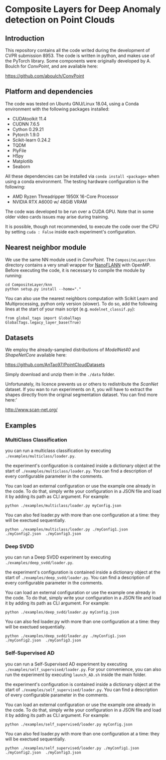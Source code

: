 # Composite Layers for Deep Anomaly detection on Point Clouds


## Introduction

This repository contains all the code writed during the development of CVPR submission 8953.
The code is written in python, and makes use of the PyTorch library. Some components were originally
developed by A. Boulch for *ConvPoint*, and are available here:

https://github.com/aboulch/ConvPoint


## Platform and dependencies

The code was tested on Ubuntu GNU/Linux 18.04, using a Conda environment with the following packages installed:

- CUDAtoolkit 11.4
- CUDNN 7.6.5
- Cython 0.29.21
- Pytorch 1.9.0
- Scikit-learn 0.24.2
- TQDM 
- PlyFile
- H5py
- Matplotlib
- Seaborn

All these dependencies can be installed via `conda install <package>` when using a conda environment. The testing hardware configuration is the following:

- AMD Ryzen Threadripper 1950X 16-Core Processor
- NVIDIA RTX A6000 w/ 48GiB VRAM

The code was developed to be run over a CUDA GPU. Note that in some older video cards issues may arise during training.

It is possible, though not recommended, to execute
the code over the CPU by setting `cuda : False` inside each experiment's configuration. 

## Nearest neighbor module
We use the same NN module used in *ConvPoint*. 
The ```CompositeLayer/knn``` directory contains a very small wrapper for [NanoFLANN](https://github.com/jlblancoc/nanoflann) with OpenMP.
Before executing the code, it is necessary to compile the module by running:
```
cd CompositeLayer/knn
python setup.py install --home="."
```

You can also use the nearest neighbors computation with Scikit Learn and Multiprocessing, python only version (slower). To do so, add the following lines at the start of your main script (e.g. ```modelnet_classif.py```):
```
from global_tags import GlobalTags
GlobalTags.legacy_layer_base(True)
```


## Datasets

We employ the already-sampled distributions of *ModelNet40* and *ShapeNetCore* available here:

https://github.com/AnTao97/PointCloudDatasets

Simply download and unzip them in the `./data` folder.

Unfortunately, its licence prevents us or others to redistribute the *ScanNet* dataset. If you wan to run experiments on it, you will have to extract the shapes directly from the original segmentation dataset. You can find more here:'

http://www.scan-net.org/


## Examples

### MultiClass Classification

you can run a multiclass classification by executing `./examples/multiclass/loader.py`.

the experiment's configuration is contained inside a dictionary object at the start of `./examples/multiclass/loader.py`.
You can find a description of every configurable parameter in the comments.

You can load an external configuration or use the example one already in the code. To do that, simply write your configuration in a JSON file and load it by adding its path as CLI argument. For example:

`python ./examples/multiclass/loader.py myConfig.json ` 

You can also fed loader.py with more than one configuration at a time: they will be exectued sequentially.

`python ./examples/multiclass/loader.py ./myConfig1.json ./myConfig2.json  ./myConfig3.json` 

### Deep SVDD

you can run a Deep SVDD experiment by executing `./examples/deep_svdd/loader.py`.

the experiment's configuration is contained inside a dictionary object at the start of `./examples/deep_svdd/loader.py`.
You can find a description of every configurable parameter in the comments.

You can load an external configuration or use the example one already in the code. To do that, simply write your configuration in a JSON file and load it by adding its path as CLI argument. For example:

`python ./examples/deep_svdd/loader.py myConfig.json ` 

You can also fed loader.py with more than one configuration at a time: they will be exectued sequentially.

`python ./examples/deep_svdd/loader.py ./myConfig1.json ./myConfig2.json  ./myConfig3.json` 

### Self-Supervised AD

you can run a Self-Supervised AD experiment by executing `./examples/self_supervised/loader.py`. For your convenience,
you can also run the experiment by executing `launch_AD.sh` inside the main folder.

the experiment's configuration is contained inside a dictionary object at the start of `./examples/self_supervised/loader.py`.
You can find a description of every configurable parameter in the comments.

You can load an external configuration or use the example one already in the code. To do that, simply write your configuration in a JSON file and load it by adding its path as CLI argument. For example:

`python ./examples/self_supervised/loader.py myConfig.json ` 

You can also fed loader.py with more than one configuration at a time: they will be exectued sequentially.

`python ./examples/self_supervised/loader.py ./myConfig1.json ./myConfig2.json  ./myConfig3.json` 

